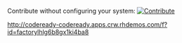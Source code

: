 Contribute without configuring your system:
[![Contribute](https://che.openshift.io/factory/resources/factory-contribute.svg)](http://codeready-codeready.apps.crw.rhdemos.com/f?id=factorylhlg6b8gx1ki4ba8)

http://codeready-codeready.apps.crw.rhdemos.com/f?id=factorylhlg6b8gx1ki4ba8
